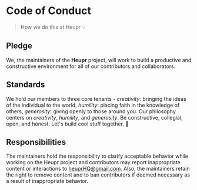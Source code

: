 # Code of Conduct

> How we do this at Heupr :bulb:

## Pledge

We, the maintainers of the **Heupr** project, will work to build a productive and constructive environment for all of our contributors and collaborators.

## Standards

We hold our members to three core tenants - _creativity_: bringing the ideas of the individual to the world, _humility_: placing faith in the knowledge of others, _generosity_: giving openly to those around you. Our philosophy centers on _creativity_, _humility_, and _generosity_. Be constructive, collegial, open, and honest. Let's build cool stuff together. :beers:

## Responsibilities

The maintainers hold the responsibility to clarify acceptable behavior while working on the Heupr project and contributors may report inappropriate content or interactions to heuprHQ@gmail.com. Also, the maintainers retain the right to remove content and to ban contributors if deemed necessary as a result of inappropriate behavior.
